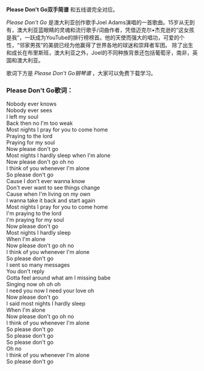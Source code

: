 

**Please Don't Go双手简谱** 和五线谱完全对应。

_Please Don't Go_ 是澳大利亚创作歌手Joel
Adams演唱的一首歌曲。15岁从无到有，澳大利亚蓝眼睛的灵魂和流行歌手/词曲作者，凭借迈克尔•杰克逊的“这女孩是我”，一跃成为YouTube的排行榜榜首。他的天使而强大的唱功，可爱的个性，“邻家男孩”的美貌已经为他赢得了世界各地的球迷和崇拜者军团。
除了出生和成长在布里斯班，澳大利亚之外，Joel的不同种族背景还包括葡萄牙，南非，英国和澳大利亚。

歌词下方是 _Please Don't Go钢琴谱_ ，大家可以免费下载学习。

### Please Don't Go歌词：

Nobody ever knows  
Nobody ever sees  
I left my soul  
Back then no I'm too weak  
Most nights I pray for you to come home  
Praying to the lord  
Praying for my soul  
Now please don't go  
Most nights I hardly sleep when I'm alone  
Now please don't go oh no  
I think of you whenever I'm alone  
So please don't go  
Cause I don't ever wanna know  
Don't ever want to see things change  
Cause when I'm living on my own  
I wanna take it back and start again  
Most nights I pray for you to come home  
I'm praying to the lord  
I'm praying for my soul  
Now please don't go  
Most nights I hardly sleep  
When I'm alone  
Now please don't go oh no  
I think of you whenever I'm alone  
So please don't go  
I sent so many messages  
You don't reply  
Gotta feel around what am I missing babe  
Singing now oh oh oh  
I need you now I need your love oh  
Now please don't go  
I said most nights I hardly sleep  
When I'm alone  
Now please don't go oh no  
I think of you whenever I'm alone  
So please don't go  
So please don't go  
So please don't go  
Oh no  
I think of you whenever I'm alone  
So please don't go

